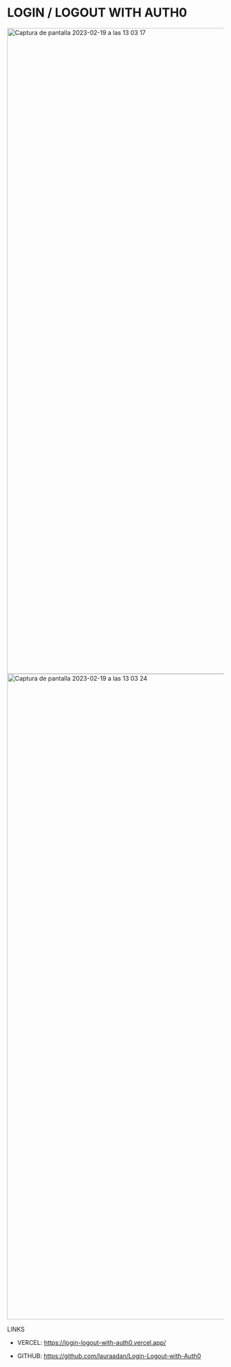 # LOGIN / LOGOUT WITH AUTH0

<img width="1501" alt="Captura de pantalla 2023-02-19 a las 13 03 17" src="https://user-images.githubusercontent.com/86961241/219946881-a02f9f55-0f0b-4eca-a0a5-fe25c3fa0ed2.png">

<img width="1501" alt="Captura de pantalla 2023-02-19 a las 13 03 24" src="https://user-images.githubusercontent.com/86961241/219946884-61d72bb1-578d-4492-ae71-4a4eb847e661.png">

LINKS

- VERCEL: https://login-logout-with-auth0.vercel.app/

- GITHUB: https://github.com/lauraadan/Login-Logout-with-Auth0
